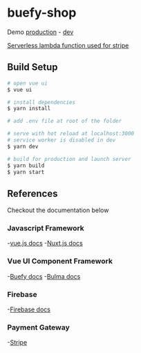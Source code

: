 # buefy-shop

Demo [production](https://buefy-shop-pi.vercel.app) - [dev](https://buefy-shop-pi-dev.vercel.app)

[Serverless lambda function used for stripe](https://github.com/14nrv/serverless-lambda-stripe)

## Build Setup

```bash
# open vue ui
$ vue ui

# install dependencies
$ yarn install

# add .env file at root of the folder

# serve with hot reload at localhost:3000
# service worker is disabled in dev
$ yarn dev

# build for production and launch server
$ yarn build
$ yarn start
```

## References
Checkout the documentation below 

### Javascript Framework
-[vue.js docs](https://vuejs.org/)
-[Nuxt.js docs](https://github.com/nuxt/nuxt.js)

### Vue UI Component Framework 
-[Buefy docs](https://buefy.org/)
-[Bulma docs](https://bulma.io/)

### Firebase 
-[Firebase docs](https://firebase.google.com/docs/web/setup)

### Payment Gateway
-[Stripe](https://stripe.com/en-my)
